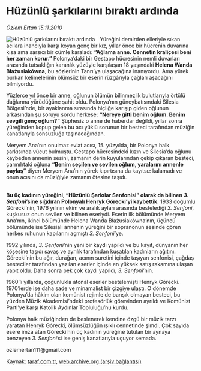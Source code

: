 # Hüzünlü şarkılarını bıraktı ardında  

*Özlem Ertan 15.11.2010*

<div class="yazi"><img align="left" alt="Hüzünlü şarkılarını bıraktı ardında  " border="0" src="http://www.taraf.com.tr/fotoraflar/makaleler/huzunlu-sarkilarini-birakti-ardinda_3639_orijinal.jpg" style="border-right-width:10px; border-color:#FFFFFF"/><p>Yüreğini demirden elleriyle sıkan acılara inancıyla karşı koyan genç bir kız, yıllar önce bir hücrenin duvarına kısa ama sarsıcı bir cümle karaladı: <b>“Ağlama anne. Cennetin kraliçesi beni her zaman korur.”</b> Polonya’daki bir Gestapo hücresinin nemli duvarları arasında tutsaklığın karanlık yüzüyle karşılaşan 18 yaşındaki <b>Helena Wanda Błażusiakówna</b>, bu sözlerinin Tanrı’ya ulaşacağına inanıyordu. Ama yürek burkan kelimelerinin ölümsüz bir eserin rüzgârıyla çağları aşacağını bilmiyordu. </p>
<p>Yüzlerce yıl önce bir anne, oğlunun ölümün bilinmezlik bulutlarıyla örtülü dağlarına yürüdüğüne şahit oldu. Polonya’nın güneybatısındaki Silesia Bölgesi’nde, bir ayaklanma sırasında hiçliğe karışıp giden oğlunun arkasından şu soruyu sordu herkese: <b>“Nereye gitti benim oğlum. Benim sevgili genç oğlum?”</b> Şüphesiz o anne de haberdar değildi, yıllar sonra yüreğinden kopup gelen bu acı yüklü sorunun bir besteci tarafından müziğin kanatlarıyla sonsuzluğa taşınacağından. </p>
<p>Meryem Ana’nın onulmaz evlat acısı, 15. yüzyılda, bir Polonya halk şarkısında vücut bulmuştu. Gestapo hücresindeki kızın ve Silesia’da oğlunu kaybeden annenin sesini, zamanın derin kuyularından çekip çıkaran besteci, çarmıhtaki oğluna <b>“Benim seçilen ve sevilen oğlum, yaralarını annenle paylaş”</b> diyen Meryem Ana’nın yürek kıpırtısına da kayıtsız kalamadı ve onun acısını da müziğiyle zamanın ötesine taşıdı.</p>
<p><b><br/>Bu üç kadının yüreğini, “Hüzünlü Şarkılar Senfonisi” olarak da bilinen <i>3. Senfoni</i>’sine sığdıran Polonyalı Henryk Górecki’yi kaybettik</b>. 1933 doğumlu Górecki’nin, 1976 yılının ekim ve aralık ayları arasında bestelediği <i>3. Senfoni</i>, kuşkusuz onun sevilen ve bilinen eseriydi. Eserin ilk bölümünde Meryem Ana’nın, ikinci bölümünde Helena Wanda Błażusiakówna’nın, üçüncü bölümünde ise Silesialı annenin yüreğini bir sopranonun sesinde gören herkes ruhunun kapılarını açmıştı <i>3. Senfoni</i>’ye. </p>
<p>1992 yılında, <i>3. Senfoni</i>’nin yeni bir kaydı yapıldı ve bu kayıt, dünyanın her köşesine taşıdı savaş ve ayrılık tarafından kuşatılan kadınların ağıtını. Górecki’nin bu ağır, durağan, acının suretini içinde taşıyan senfonisi, çağdaş besteciler tarafından yazılan eserler içinde en yüksek satış rakamına ulaşan yapıt oldu. Daha sonra pek çok kaydı yapıldı, <i>3. Senfoni</i>’nin. </p>
<p>1960’lı yıllarda, çoğunlukla atonal eserler bestelemişti Henryk Górecki. 1970’lerde ise daha sade ve minamalist bir çizgiye ulaştı. O dönemde Polonya’da hâkim olan komünist rejimle de barışık olmayan besteci, bu yüzden Müzik Akademisi’ndeki profesörlük görevinden ayrıldı ve Komünist Parti’ye karşı Katolik Aydınlar Topluluğu’nu kurdu. </p>
<p>Polonya halk müziğinden de beslenerek kendine özgü bir müzik tarzı yaratan Henryk Górecki, ölümsüzlüğün ışıklı cennetinde şimdi. Çok sayıda esere imza atan Górecki’nin üç kadının yüreğine tutulan bir aynaya benzeyen <i>3. Senfoni</i>’si ise geniş kanatlarıyla uçuyor semada.</p>
<p>ozlemertan111@gmail.com</p></div>

Kaynak: [taraf.com.tr](http://www.taraf.com.tr:80/ozlem-ertan/makale-huzunlu-sarkilarini-birakti-ardinda.htm), [web.archive.org (arşiv bağlantısı)](http://web.archive.org/web/20101117132626/http://www.taraf.com.tr:80/ozlem-ertan/makale-huzunlu-sarkilarini-birakti-ardinda.htm)
